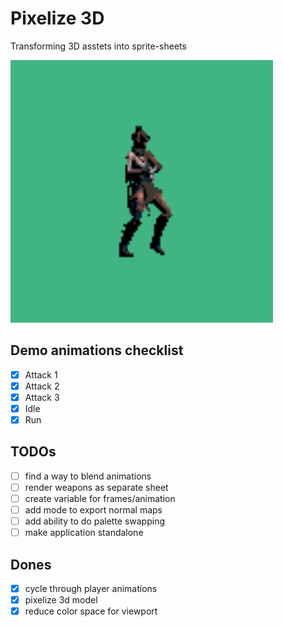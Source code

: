 # Pixelize 3D
Transforming 3D asstets into sprite-sheets

<img src="test.gif" alt="drawing" width="420"/>

## Demo animations checklist
- [x] Attack 1
- [x] Attack 2
- [x] Attack 3
- [x] Idle
- [x] Run

## TODOs
- [ ] find a way to blend animations
- [ ] render weapons as separate sheet
- [ ] create variable for frames/animation
- [ ] add mode to export normal maps
- [ ] add ability to do palette swapping
- [ ] make application standalone

## Dones
- [x] cycle through player animations
- [x] pixelize 3d model
- [x] reduce color space for viewport
